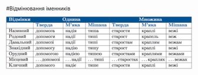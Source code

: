 #Відмінювання іменників

<div class="center">
<img src="../pics/5/12.png" width="700px" class="center"/>
</div>
<br>